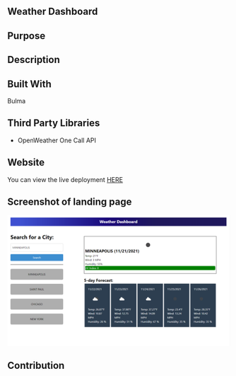 ## Weather Dashboard

## Purpose



## Description


## Built With
Bulma


## Third Party Libraries
* OpenWeather One Call API

## Website
You can view the live deployment [HERE](https://esimondet.github.io/challenge-six-weather-dashboard/)

## Screenshot of landing page
![Full page screenshot of the Password Generator](assets/images/full-page-screenshot.png)

## Contribution